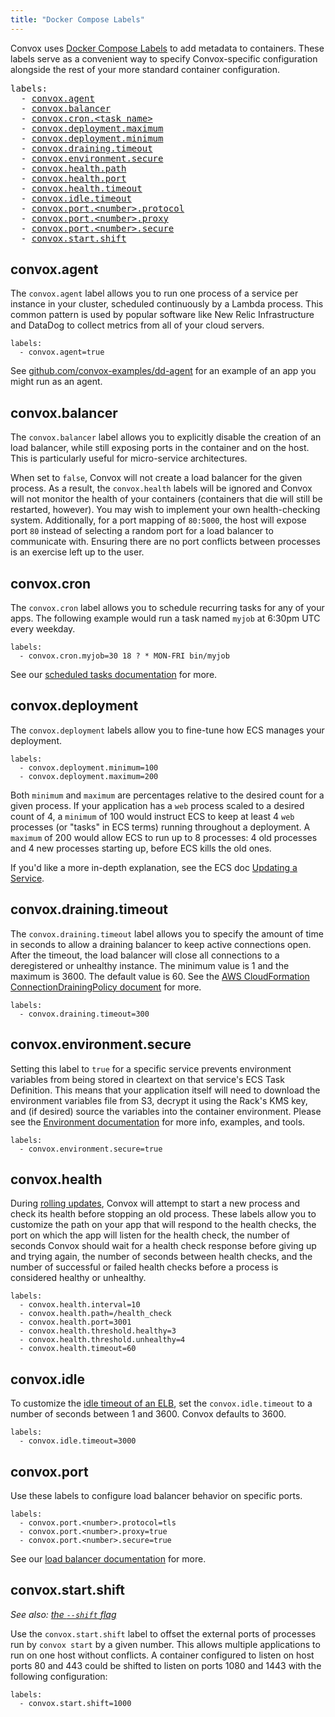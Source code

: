 ```yaml
---
title: "Docker Compose Labels"
---
```


Convox uses [Docker Compose Labels](https://docs.docker.com/compose/compose-file/#/labels) to add metadata to containers. These labels serve as a convenient way to specify Convox-specific configuration alongside the rest of your more standard container configuration.

<pre>
labels:
  - <a href="#convox-agent">convox.agent</a>
  - <a href="#convox-balancer">convox.balancer</a>
  - <a href="#convox-cron">convox.cron.&lt;task name&gt;</a>
  - <a href="#convox-deployment">convox.deployment.maximum</a>
  - <a href="#convox-deployment">convox.deployment.minimum</a>
  - <a href="#convox-drainingtimeout">convox.draining.timeout</a>
  - <a href="#convox-environmentsecure">convox.environment.secure</a>
  - <a href="#convox-health">convox.health.path</a>
  - <a href="#convox-health">convox.health.port</a>
  - <a href="#convox-health">convox.health.timeout</a>
  - <a href="#convox-idle">convox.idle.timeout</a>
  - <a href="#convox-port">convox.port.&lt;number&gt;.protocol</a>
  - <a href="#convox-port">convox.port.&lt;number&gt;.proxy</a>
  - <a href="#convox-port">convox.port.&lt;number&gt;.secure</a>
  - <a href="#convox-start-shift">convox.start.shift</a>
</pre>

## convox.agent

The `convox.agent` label allows you to run one process of a service per instance in your cluster, scheduled continuously by a Lambda process. This common pattern is used by popular software like New Relic Infrastructure and DataDog to collect metrics from all of your cloud servers.

    labels:
      - convox.agent=true

See [github.com/convox-examples/dd-agent](https://github.com/convox-examples/dd-agent) for an example of an app you might run as an agent.

## convox.balancer

The `convox.balancer` label allows you to explicitly disable the creation of an load balancer, while still exposing ports in the container and on the host. This is particularly useful for micro-service architectures.

When set to `false`, Convox will not create a load balancer for the given process. As a result, the `convox.health` labels will be ignored and Convox will not monitor the health of your containers (containers that die will still be restarted, however). You may wish to implement your own health-checking system. Additionally, for a port mapping of `80:5000`, the host will expose port `80` instead of selecting a random port for a load balancer to communicate with. Ensuring there are no port conflicts between processes is an exercise left up to the user.

## convox.cron

The `convox.cron` label allows you to schedule recurring tasks for any of your apps. The following example would run a task named `myjob` at 6:30pm UTC every weekday.

    labels:
      - convox.cron.myjob=30 18 ? * MON-FRI bin/myjob

See our [scheduled tasks documentation](/gen1/scheduled-tasks) for more.

## convox.deployment

The `convox.deployment` labels allow you to fine-tune how ECS manages your deployment.

    labels:
      - convox.deployment.minimum=100
      - convox.deployment.maximum=200

Both `minimum` and `maximum` are percentages relative to the desired count for a given process. If your application has a `web` process scaled to a desired count of 4, a `minimum` of 100 would instruct ECS to keep at least 4 `web` processes (or "tasks" in ECS terms) running throughout a deployment. A `maximum` of 200 would allow ECS to run up to 8 processes: 4 old processes and 4 new processes starting up, before ECS kills the old ones.

If you'd like a more in-depth explanation, see the ECS doc [Updating a Service](http://docs.aws.amazon.com/AmazonECS/latest/developerguide/update-service.html).

## convox.draining.timeout

The `convox.draining.timeout` label allows you to specify the amount of time in seconds to allow a draining balancer to keep active connections open. After the timeout, the load balancer will close all connections to a deregistered or unhealthy instance. The minimum value is 1 and the maximum is 3600. The default value is 60. See the [AWS CloudFormation ConnectionDrainingPolicy document](http://docs.aws.amazon.com/AWSCloudFormation/latest/UserGuide/aws-properties-ec2-elb-connectiondrainingpolicy.html) for more.

    labels:
      - convox.draining.timeout=300

## convox.environment.secure

Setting this label to `true` for a specific service prevents environment variables from being stored in cleartext on that service's ECS Task Definition. This means that your application itself will need to download the environment variables file from S3, decrypt it using the Rack's KMS key, and (if desired) source the variables into the container environment. Please see the [Environment documentation](/gen1/environment/#additional-security) for more info, examples, and tools.

    labels:
      - convox.environment.secure=true

## convox.health

During [rolling updates](/gen1/rolling-updates), Convox will attempt to start a new process and check its health before stopping an old process. These labels allow you to customize the path on your app that will respond to the health checks, the port on which the app will listen for the health check, the number of seconds Convox should wait for a health check response before giving up and trying again, the number of seconds between health checks, and the number of successful or failed health checks before a process is considered healthy or unhealthy.

    labels:
      - convox.health.interval=10
      - convox.health.path=/health_check
      - convox.health.port=3001
      - convox.health.threshold.healthy=3
      - convox.health.threshold.unhealthy=4
      - convox.health.timeout=60

## convox.idle

To customize the [idle timeout of an ELB](http://docs.aws.amazon.com/elasticloadbalancing/latest/classic/config-idle-timeout.html), set the `convox.idle.timeout` to a number of seconds between 1 and 3600. Convox defaults to 3600.

    labels:
      - convox.idle.timeout=3000

## convox.port

Use these labels to configure load balancer behavior on specific ports.

    labels:
      - convox.port.<number>.protocol=tls
      - convox.port.<number>.proxy=true
      - convox.port.<number>.secure=true

See our [load balancer documentation](/gen1/load-balancers) for more.

## convox.start.shift

_See also: [the `--shift` flag](/gen1/running-locally/#shifting-ports)_

Use the `convox.start.shift` label to offset the external ports of processes run by `convox start` by a given number. This allows multiple applications to run on one host without conflicts. A container configured to listen on host ports 80 and 443 could be shifted to listen on ports 1080 and 1443 with the following configuration:

    labels:
      - convox.start.shift=1000
